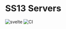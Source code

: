 # SS13 Servers

![svelte](https://img.shields.io/github/package-json/dependency-version/VChet/ss13-servers/svelte?color=ff3e00)
![CI](https://github.com/VChet/ss13-servers/workflows/CI/badge.svg)
